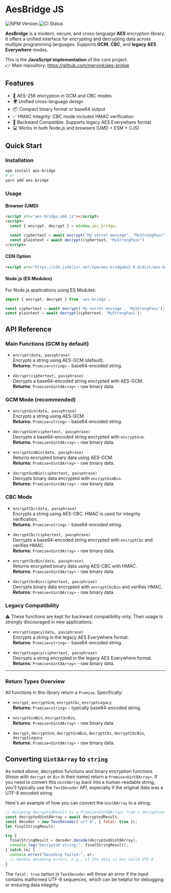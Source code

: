 # AesBridge JS
![NPM Version](https://img.shields.io/npm/v/aes-bridge.svg)
![CI Status](https://github.com/mervick/aes-bridge-js/actions/workflows/tests.yml/badge.svg)

**AesBridge** is a modern, secure, and cross-language **AES** encryption library. It offers a unified interface for encrypting and decrypting data across multiple programming languages. Supports **GCM**, **CBC**, and **legacy AES Everywhere** modes.


This is the **JavaScript implementation** of the core project.  
👉 Main repository: https://github.com/mervick/aes-bridge

## Features

- 🔐 AES-256 encryption in GCM and CBC modes
- 🌍 Unified cross-language design
- 📦 Compact binary format or base64 output
- ✅ HMAC Integrity: CBC mode includes HMAC verification
- 🔄 Backward Compatible: Supports legacy AES Everywhere format
- 💻  Works in both Node.js and browsers (UMD + ESM + CJS)

## Quick Start

### Installation

```bash
npm install aes-bridge
# or
yarn add aes-bridge
```

### Usage

#### Browser (UMD)

```html
<script src="aes-bridge.umd.js"></script>
<script>
  const { encrypt, decrypt } = window.aes_bridge;

  const ciphertext = await encrypt("My secret message", "MyStrongPass")
  const plaintext = await decrypt(ciphertext, "MyStrongPass")
</script>
```

#### CDN Option
```html
<script src="https://cdn.jsdelivr.net/npm/aes-bridge@v2.0.0/dist/aes-bridge.umd.js"></script>
```

#### Node.js (ES Modules)
For Node.js applications using ES Modules:

```js
import { encrypt, decrypt } from 'aes-bridge';

const ciphertext = await encrypt('My secret message', 'MyStrongPass');
const plaintext = await decrypt(ciphertext, 'MyStrongPass');

```


## API Reference

### Main Functions (GCM by default)

- `encrypt(data, passphrase)`  
  Encrypts a string using AES-GCM (default).  
  **Returns:** `Promise<string>` - base64-encoded string.
  
- `decrypt(ciphertext, passphrase)`  
  Decrypts a base64-encoded string encrypted with AES-GCM.  
  **Returns:** `Promise<Uint8Array>` - raw binary data.

### GCM Mode (recommended)

- `encryptGcm(data, passphrase)`  
  Encrypts a string using AES-GCM.  
  **Returns:** `Promise<string>` - base64-encoded string.

- `decryptGcm(ciphertext, passphrase)`  
  Decrypts a base64-encoded string encrypted with `encryptGcm`.  
  **Returns:** `Promise<Uint8Array>` - raw binary data.

- `encryptGcmBin(data, passphrase)`  
  Returns encrypted binary data using AES-GCM.  
  **Returns:** `Promise<Uint8Array>` - raw binary data.
  
- `decryptGcmBin(ciphertext, passphrase)`  
  Decrypts binary data encrypted with `encryptGcmBin`.  
  **Returns:** `Promise<Uint8Array>` - raw binary data.

### CBC Mode

- `encryptCbc(data, passphrase)`  
  Encrypts a string using AES-CBC. 
  HMAC is used for integrity verification.  
  **Returns:** `Promise<string>` - base64-encoded string.

- `decryptCbc(ciphertext, passphrase)`  
  Decrypts a base64-encoded string encrypted with `encryptCbc` and verifies HMAC.  
  **Returns:** `Promise<Uint8Array>` - raw binary data.

- `encryptCbcBin(data, passphrase)`  
  Returns encrypted binary data using AES-CBC with HMAC.  
  **Returns:** `Promise<Uint8Array>` - raw binary data.

- `decryptCbcBin(ciphertext, passphrase)`  
  Decrypts binary data encrypted with `encryptCbcBin` and verifies HMAC.  
  **Returns:** `Promise<Uint8Array>` - raw binary data.

### Legacy Compatibility

⚠️ These functions are kept for backward compatibility only.
Their usage is strongly discouraged in new applications.

- `encryptLegacy(data, passphrase)`  
  Encrypts a string in the legacy AES Everywhere format.  
  **Returns:** `Promise<string>` - base64-encoded string.

- `decryptLegacy(ciphertext, passphrase)`  
  Decrypts a string encrypted in the legacy AES Everywhere format.  
  **Returns:** `Promise<Uint8Array>` - raw binary data.

---

### Return Types Overview

All functions in this library return a `Promise`. Specifically:

* `encrypt`, `encryptGcm`, `encryptCbc`, `encryptLegacy`  
**Returns:** `Promise<string>` - typically base64-encoded string.

* `encryptGcmBin`, `encryptCbcBin`,  
**Returns:** `Promise<Uint8Array>` - raw binary data.

* `decrypt`, `decryptGcm`, `decryptGcmBin`, `decryptCbc`, `decryptCbcBin`, `decryptLegacy`  
**Returns:** `Promise<Uint8Array>` - raw binary data.


## Converting `Uint8Array` to `string`

As noted above, decryption functions and binary encryption functions (those with `decrypt` or `Bin` in their name) return a `Promise<Uint8Array>`. If you need to convert this `Uint8Array` back into a human-readable string, you'll typically use the `TextDecoder` API, especially if the original data was a UTF-8 encoded string.

Here's an example of how you can convert the `Uint8Array` to a string:

```javascript
// Assuming decryptedResult is a Promise<Uint8Array> from a decryption function
const decryptedUint8Array = await decryptedResult; 
const decoder = new TextDecoder('utf-8', { fatal: true });
let finalStringResult;

try {
  finalStringResult = decoder.decode(decryptedUint8Array);
  console.log("Decrypted string:", finalStringResult);
} catch (e) {
  console.error("Decoding failed:", e);
  // Handle decoding errors, e.g., if the data is not valid UTF-8
}
```

The `fatal: true` option in `TextDecoder` will throw an error if the input contains malformed UTF-8 sequences, which can be helpful for debugging or ensuring data integrity.

